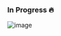 ### In Progress 🔥
![image](https://user-images.githubusercontent.com/59345698/199619799-05a4da9e-23b2-46bf-aaec-e58d47cf536e.png)
